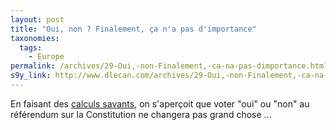 ```yaml
---
layout: post
title: "Oui, non ? Finalement, ça n'a pas d'importance"
taxonomies: 
  tags: 
    - Europe
permalink: /archives/29-Oui,-non-Finalement,-ca-na-pas-dimportance.html
s9y_link: http://www.dlecan.com/archives/29-Oui,-non-Finalement,-ca-na-pas-dimportance.html
---
```

En faisant des <a href="http://www.lemonde.fr/web/article/0,1-0@2-631760,36-633752@51-633875,0.html">calculs savants</a>, on s'aperçoit que voter "oui" ou "non" au référendum sur la Constitution ne changera pas grand chose ...
